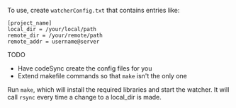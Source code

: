 To use, create `watcherConfig.txt` that contains entries like:

    [project_name]
    local_dir = /your/local/path
    remote_dir = /your/remote/path
    remote_addr = username@server


TODO

* Have codeSync create the config files for you
* Extend makefile commands so that `make` isn't the only one

Run `make`, which will install the required libraries and start the watcher. It will call `rsync` every time a change to a local_dir is made.
